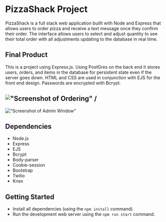 # PizzaShack Project

PizzaShack is a full stack web application buillt with Node and Express that allows users to order pizza and receive a text message once they confirm their order. The interface allows users to select and adjust quantity to see their total order with all adjustments updating to the database in real time.

## Final Product
This is a project using Express.js. Using PostGres on the back end it stores users, orders, and items in the database for persistent state even if the server goes down. HTML and CSS are used in conjunction with EJS for the front end design. Passwords are encrypted with Bcrypt.

!["Screenshot of Ordering"](https://github.com/nnewburg/pizzaShack/blob/master/docs/PizzaShack.gif?raw=true)
/
-------------------------------------------------------------------------------------------------------------

!["Screenshot of Admin Window"](https://github.com/nnewburg/pizzaShack/blob/master/docs/PizzaShack2.gif?raw=true)


## Dependencies
- Node.js
- Express
- EJS
- Bcrypt
- Body-parser
- Cookie-session
- Bootstrap
- Twilio
- Knex

## Getting Started
- Install all dependencies (using the `npm install` command)
- Run the development web server using the `npm run start` command.

